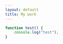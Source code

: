 ```yaml
---
layout: default
title: My work
---
```


``` javascript
function test() {
    console.log("test");
}
```
